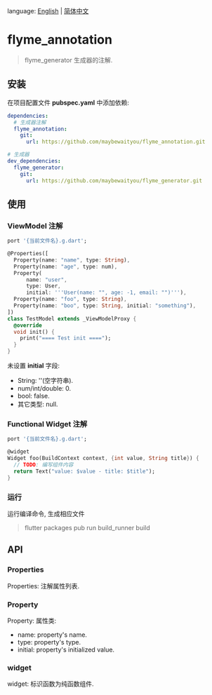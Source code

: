 language: [English](README.md) | [简体中文](README-ZH.md)

# flyme_annotation

> flyme_generator 生成器的注解.

## 安装

在项目配置文件 **pubspec.yaml** 中添加依赖:

```yaml
dependencies:
  # 生成器注解
  flyme_annotation:
    git:
      url: https://github.com/maybewaityou/flyme_annotation.git

# 生成器
dev_dependencies:
  flyme_generator:
    git:
      url: https://github.com/maybewaityou/flyme_generator.git
```

## 使用

### ViewModel 注解

```dart
port '{当前文件名}.g.dart';

@Properties([
  Property(name: "name", type: String),
  Property(name: "age", type: num),
  Property(
      name: "user",
      type: User,
      initial: '''User(name: "", age: -1, email: "")'''),
  Property(name: "foo", type: String),
  Property(name: "boo", type: String, initial: "something"),
])
class TestModel extends _ViewModelProxy {
  @override
  void init() {
    print("==== Test init ====");
  }
}
```

未设置 **initial** 字段:

* String: ''(空字符串).
* num/int/double: 0.
* bool: false.
* 其它类型: null.

### Functional Widget 注解

```dart
port '{当前文件名}.g.dart';

@widget
Widget foo(BuildContext context, {int value, String title}) {
  // TODO: 编写组件内容
  return Text("value: $value - title: $title");
}
```

### 运行

运行编译命令, 生成相应文件

> flutter packages pub run build_runner build



## API

### Properties

Properties: 注解属性列表.

### Property

Property: 属性类:

- name: property's name.
- type: property's type.
- initial: property's initialized value.

### widget

widget: 标识函数为纯函数组件.


